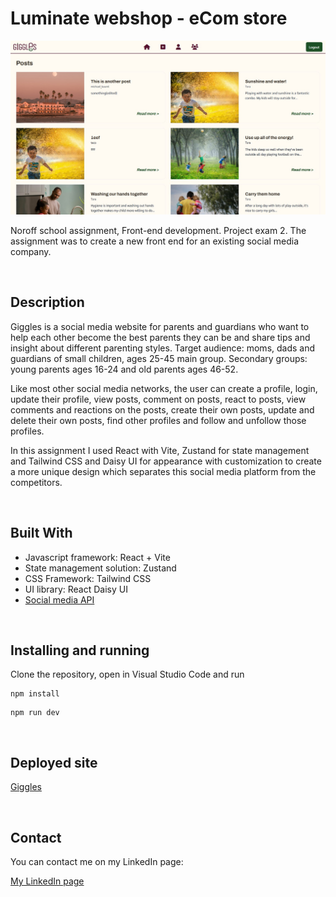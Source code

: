 # Luminate webshop - eCom store

![image](https://raw.githubusercontent.com/toratapp/teidsvag-portfolio/main/images/giggles-preview.jpg)

Noroff school assignment, Front-end development. Project exam 2. The assignment was to create a new front end for an existing social media company.

<p>&nbsp;</p>

## Description

Giggles is a social media website for parents and guardians who want to help each other become the best parents they can be and share tips and insight about different parenting styles. Target audience: moms, dads and guardians of small children, ages 25-45 main group. Secondary groups: young parents ages 16-24 and old parents ages 46-52.

Like most other social media networks, the user can create a profile, login, update their profile, view posts, comment on posts, react to posts, view comments and reactions on the posts, create their own posts, update and delete their own posts, find other profiles and follow and unfollow those profiles.

In this assignment I used React with Vite, Zustand for state management and Tailwind CSS and Daisy UI for appearance with customization to create a more unique design which separates this social media platform from the competitors.

<p>&nbsp;</p>

## Built With

- Javascript framework: React + Vite
- State management solution: Zustand
- CSS Framework: Tailwind CSS
- UI library: React Daisy UI
- [Social media API](https://docs.noroff.dev/docs/v2)

<p>&nbsp;</p>

## Installing and running

Clone the repository, open in Visual Studio Code and run

```
npm install
```

```
npm run dev
```

<p>&nbsp;</p>

## Deployed site

[Giggles](https://stunning-kelpie-32cdb2.netlify.app/)

<p>&nbsp;</p>

## Contact

You can contact me on my LinkedIn page:

[My LinkedIn page](https://www.linkedin.com/in/toraoeidsvag)

